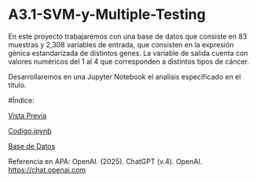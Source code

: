 # A3.1-SVM-y-Multiple-Testing

En este proyecto trabajaremos con una base de datos que consiste en
83 muestras y 2,308 variables de entrada, que consisten en la expresión génica estandarizada
de distintos genes. La variable de salida cuenta con valores numéricos del 1 al 4 que
corresponden a distintos tipos de cáncer.

Desarrollaremos en una Jupyter Notebook el analisis especificado en el título. 

#Índice:

[Vista Previa](./A3.1_SVM_y_Multiple_Testing.html)

[Codigo.jpynb](./A3.1_SVM_y_Multiple_Testing.ipynb)

[Base de Datos](./A3.1_Khan.xls)

Referencia en APA: OpenAI. (2025). ChatGPT (v.4). OpenAI. https://chat.openai.com

